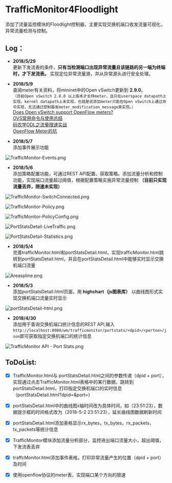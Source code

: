 # TrafficMonitor4Floodlight
添加了流量监控模块的Floodlight控制器，主要实现交换机端口收发流量可视化，异常流量检测与控制。

## Log：
* **2018/5/29**  
更新下发流表的条件，**只有当检测端口出现异常流量且该链路的另一端为终端时，才下发流表。** 实现定位异常流量源，并从异常源头进行安全处理。  

* **2018/5/9**  
查阅meter有关资料，将mininet中的Open vSwitch更新到 **2.9.0**。  
`（目前Open vSwitch 2.8.0 以上版本才支持meter，且只在userspace datapath上实现，kernel datapath上未实现，也就是说添加meter只能在Open vSwitch上通过命令实现，无法通过控制器发meter_modification_message来实现。）`  
[Does Open vSwitch support OpenFlow meters?](http://docs.openvswitch.org/en/latest/faq/qos/)  
[OVS常用命令与使用总结](https://blog.csdn.net/rocson001/article/details/73163041)  
[码农学ODL之流量限速实战](https://www.sdnlab.com/17972.html)  
[OpenFlow Meter的坑](https://www.cnblogs.com/wpqwpq/p/7832650.html)  

* **2018/5/7**  
添加事件展示功能  

![TrafficMonitor-Events.png](https://github.com/Chentingz/TrafficMonitor4Floodlight/blob/master/img4ReadMe/TrafficMonitor-Events.png)  

* **2018/5/6**  
添加策略配置功能，可通过REST API配置、获取策略。添加流量分析和控制功能，实现端口流量超过阈值，根据配置策略实施异常流量控制 **（目前只实现流量丢弃，限速未实现）**  

![TrafficMonitor-SwitchConnected.png](https://github.com/Chentingz/TrafficMonitor4Floodlight/blob/master/img4ReadMe/TrafficMonitor-SwitchConnected.png)  

![TrafficMonitor-Policy.png](https://github.com/Chentingz/TrafficMonitor4Floodlight/blob/master/img4ReadMe/TrafficMonitor-Policy.png)  

![TrafficMonitor-PolicyConfig.png](https://github.com/Chentingz/TrafficMonitor4Floodlight/blob/master/img4ReadMe/TrafficMonitor-PolicyConfig.png)  

![PortStatsDetail-LiveTraffic.png](https://github.com/Chentingz/TrafficMonitor4Floodlight/blob/master/img4ReadMe/PortStatsDetail-LiveTraffic.png)  

![PortStatsDetail-Statistics.png](https://github.com/Chentingz/TrafficMonitor4Floodlight/blob/master/img4ReadMe/PortStatsDetail-Statistics.png)  

* **2018/5/4**  
完善trafficMonitor.html和portStatsDetail.html，实现trafficMonitor.html跳转到portStatsDetail.html，并且在portStatsDetail.html中能够实时显示交换机端口流量  

![Areaspline.png](https://github.com/Chentingz/TrafficMonitor4Floodlight/blob/master/img4ReadMe/Areaspline%20.png)  

* **2018/5/3**  
添加portStatsDetail.html页面，用 **highchart（js图表库）** 以曲线图形式实现交换机端口流量实时显示  

![portStatsDetail-html.png](https://github.com/Chentingz/TrafficMonitor4Floodlight/blob/master/img4ReadMe/portStatsDetail-html.png)  

* **2018/4/30**  
添加用于查询交换机端口统计信息的REST API,输入`http://localhost:8080/wm/trafficmonitor/portstats/<dpid>/<portno>/json`即可获取指定交换机端口的统计信息  

![TrafficMonitor API - Port Stats.png](https://github.com/Chentingz/TrafficMonitor4Floodlight/blob/master/img4ReadMe/TrafficMonitor%20API%20-%20Port%20Stats.png)
  
## ToDoList:
- [x] TrafficMonitor.html与 portStatsDetail.html之间的参数传递（dpid + port），实现通过点击TrafficMonitor.html表格中的某行数据，跳转到portStatsDetail.html，打印指定交换机端口的实时信息（portStatsDetail.html?dpid=<dpid>&port=<port>)  
  
- [x] portStatsDetail.html中的曲线图x轴时间改为具体时间，如（23:51:23），数据提示框的时间格式改为（2018-5-2 23:51:23），延长曲线图数据刷新时间  

- [x] portStatsDetail.html添加表格显示rx_bytes，tx_bytes，rx_packets，tx_packets等统计信息

- [x] TrafficMonitor模块添加流量分析部分，监控进出端口流量大小，超出阈值，下发流表丢弃

- [x] traffcMonitor.html添加事件表格，打印异常流量产生的位置（dpid + port）及时间 

- [x] 使用openflow协议的meter表，实现端口某个方向的限速
  
